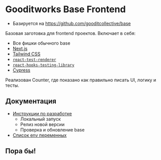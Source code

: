 # Gooditworks Base Frontend

- Базируется на https://github.com/gooditcollective/base

Базовая заготовка для frontend проектов. Включает в себя:

- Все фишки обычного base
- [Next.js](https://nextjs.org)
- [Tailwind CSS](https://tailwindcss.com)
- [`react-test-renderer`](https://reactjs.org/docs/test-renderer.html)
- [`react-hooks-testing-library`](https://github.com/testing-library/react-hooks-testing-library)
- [Cypress](https://www.cypress.io)

Реализован Counter, где показано как правильно писать UI, логику и тесты.

## Документация

- [Инструкции по разработке](docs/guides.md)
  - Локальный запуск
  - Релиз новой версии
  - Проверка и обновление base
- [Список env переменных](docs/env.md)

## Пора бы!
